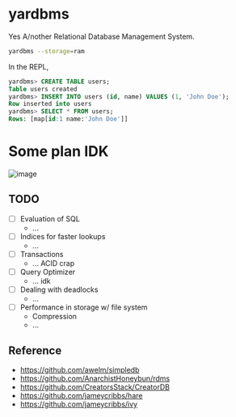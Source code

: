 # yardbms
Yes A/nother Relational Database Management System.

```sh
yardbms --storage=ram
```

In the REPL,

```sql
yardbms> CREATE TABLE users;
Table users created
yardbms> INSERT INTO users (id, name) VALUES (1, 'John Doe');
Row inserted into users
yardbms> SELECT * FROM users;
Rows: [map[id:1 name:'John Doe']]
```

# Some plan IDK

![image](https://github.com/user-attachments/assets/d6f7dc5b-49d8-4ebd-889e-8bb0c8d66378)

## TODO

- [ ] Evaluation of SQL
  - ...
- [ ] Indices for faster lookups
  - ...
- [ ] Transactions
  - ... ACID crap
- [ ] Query Optimizer
  - ... idk
- [ ] Dealing with deadlocks
  - ... 
- [ ] Performance in storage w/ file system
  - Compression
  - ...

## Reference
- https://github.com/awelm/simpledb
- https://github.com/AnarchistHoneybun/rdms
- https://github.com/CreatorsStack/CreatorDB
- https://github.com/jameycribbs/hare
- https://github.com/jameycribbs/ivy

